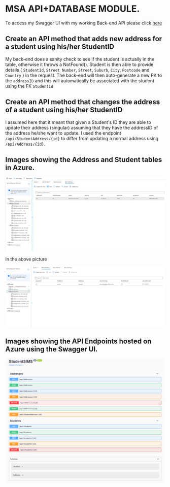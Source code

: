 # MSA API+DATABASE MODULE.

To access my Swagger UI with my working Back-end API please click [here](https://kenny-student.azurewebsites.net/index.html)

## Create an API method that **adds** new address for a student using his/her StudentID
My back-end does a sanity check to see if the student is actually in the table, otherwise it throws a NotFound().
Student is then able to provide details ( `StudentId`, `Street Number`, `Street`, `Suburb`, `City`, `Postcode` and `Country` ) in the request. The back-end will then auto-generate a new PK to the `addressID` and this will automatically be associated with the student using the FK `StudentId`


## Create an API method that **changes** the address of a student using his/her StudentID
I assumed here that it meant that given a Student's ID they are able to update their address (singular) assuming that they have the addressID of the address he/she want to update.
I used the endpoint `/api/StudentAddress/{id}` to differ from updating a normal address using `/api/Address/{id}`.

## Images showing the Address and Student tables in Azure.

![address_azure](/StudentSIMS/images/addressAzureSQL..PNG?raw=true)


In the above picture 




![student_azure](/StudentSIMS/images/studentAzureSQL..PNG?raw=true)

## Images showing the API Endpoints hosted on Azure using the Swagger UI.
![Swagger_UI](/StudentSIMS/images/SwaggerAPI.PNG?raw=true)
